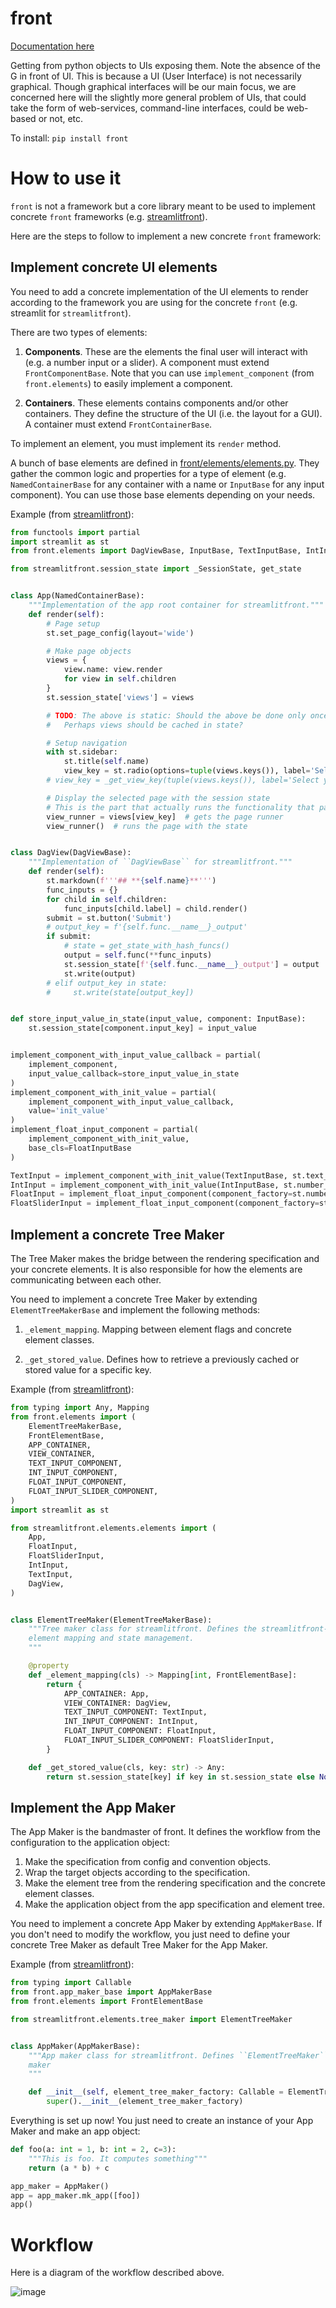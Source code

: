 # front

[Documentation here](https://i2mint.github.io/front/)

Getting from python objects to UIs exposing them.
Note the absence of the G in front of UI. 
This is because a UI (User Interface) is not necessarily graphical.
Though graphical interfaces will be our main focus, we are concerned here 
will the slightly more general problem of UIs, that could take the form of 
web-services, command-line interfaces, could be web-based or not, etc.

To install:	```pip install front```

# How to use it

``front`` is not a framework but a core library meant to be used to implement concrete ``front`` frameworks (e.g. [streamlitfront](https://github.com/i2mint/streamlitfront/)).

Here are the steps to follow to implement a new concrete ``front`` framework:

## Implement concrete UI elements

You need to add a concrete implementation of the UI elements to render according to the framework you are using for the concrete ``front`` (e.g. streamlit for ``streamlitfront``). 

There are two types of elements:

  1. **Components**. These are the elements the final user will interact with (e.g. a number input or a slider). A component must extend ``FrontComponentBase``. Note that you can use ``implement_component`` (from ``front.elements``) to easily implement a component.

  2. **Containers**. These elements contains components and/or other containers. They define the structure of the UI (i.e. the layout for a GUI). A container must extend ``FrontContainerBase``.

To implement an element, you must implement its ``render`` method.

A bunch of base elements are defined in [front/elements/elements.py](https://github.com/i2mint/front/blob/0576bad1aa0e7163854cf4b50861edeced0dc0f4/front/elements/elements.py). They gather the common logic and properties for a type of element (e.g. ``NamedContainerBase`` for any container with a name or ``InputBase`` for any input component). You can use those base elements depending on your needs.

Example (from [streamlitfront](https://github.com/i2mint/streamlitfront/blob/f14fcd358268e766f618c41198d9039d4402436f/streamlitfront/elements/elements.py)):

```python
from functools import partial
import streamlit as st
from front.elements import DagViewBase, InputBase, TextInputBase, IntInputBase, FloatInputBase, NamedContainerBase, implement_component

from streamlitfront.session_state import _SessionState, get_state


class App(NamedContainerBase):
    """Implementation of the app root container for streamlitfront."""
    def render(self):
        # Page setup
        st.set_page_config(layout='wide')

        # Make page objects
        views = {
            view.name: view.render
            for view in self.children
        }
        st.session_state['views'] = views

        # TODO: The above is static: Should the above be done only once, and cached?
        #   Perhaps views should be cached in state?

        # Setup navigation
        with st.sidebar:
            st.title(self.name)
            view_key = st.radio(options=tuple(views.keys()), label='Select your view')
        # view_key = _get_view_key(tuple(views.keys()), label='Select your view')

        # Display the selected page with the session state
        # This is the part that actually runs the functionality that pages specifies
        view_runner = views[view_key]  # gets the page runner
        view_runner()  # runs the page with the state


class DagView(DagViewBase):
    """Implementation of ``DagViewBase`` for streamlitfront."""
    def render(self):
        st.markdown(f'''## **{self.name}**''')
        func_inputs = {}
        for child in self.children:
            func_inputs[child.label] = child.render()
        submit = st.button('Submit')
        # output_key = f'{self.func.__name__}_output'
        if submit:
            # state = get_state_with_hash_funcs()
            output = self.func(**func_inputs)
            st.session_state[f'{self.func.__name__}_output'] = output
            st.write(output)
        # elif output_key in state:
        #     st.write(state[output_key])


def store_input_value_in_state(input_value, component: InputBase):
    st.session_state[component.input_key] = input_value


implement_component_with_input_value_callback = partial(
    implement_component,
    input_value_callback=store_input_value_in_state
)
implement_component_with_init_value = partial(
    implement_component_with_input_value_callback,
    value='init_value'
)
implement_float_input_component = partial(
    implement_component_with_init_value,
    base_cls=FloatInputBase
)

TextInput = implement_component_with_init_value(TextInputBase, st.text_input)
IntInput = implement_component_with_init_value(IntInputBase, st.number_input)
FloatInput = implement_float_input_component(component_factory=st.number_input)
FloatSliderInput = implement_float_input_component(component_factory=st.slider)
```

## Implement a concrete Tree Maker

The Tree Maker makes the bridge between the rendering specification and your concrete elements. It is also responsible for how the elements are communicating between each other.

You need to implement a concrete Tree Maker by extending ``ElementTreeMakerBase`` and implement the following methods:

  1. ``_element_mapping``. Mapping between element flags and concrete element classes.

  2. ``_get_stored_value``. Defines how to retrieve a previously cached or stored value for a specific key.

Example (from [streamlitfront](https://github.com/i2mint/streamlitfront/blob/f14fcd358268e766f618c41198d9039d4402436f/streamlitfront/elements/tree_maker.py)):

```python
from typing import Any, Mapping
from front.elements import (
    ElementTreeMakerBase,
    FrontElementBase,
    APP_CONTAINER,
    VIEW_CONTAINER,
    TEXT_INPUT_COMPONENT,
    INT_INPUT_COMPONENT,
    FLOAT_INPUT_COMPONENT,
    FLOAT_INPUT_SLIDER_COMPONENT,
)
import streamlit as st

from streamlitfront.elements.elements import (
    App,
    FloatInput,
    FloatSliderInput,
    IntInput,
    TextInput,
    DagView,
)


class ElementTreeMaker(ElementTreeMakerBase):
    """Tree maker class for streamlitfront. Defines the streamlitfront-speceific
    element mapping and state management.
    """

    @property
    def _element_mapping(cls) -> Mapping[int, FrontElementBase]:
        return {
            APP_CONTAINER: App,
            VIEW_CONTAINER: DagView,
            TEXT_INPUT_COMPONENT: TextInput,
            INT_INPUT_COMPONENT: IntInput,
            FLOAT_INPUT_COMPONENT: FloatInput,
            FLOAT_INPUT_SLIDER_COMPONENT: FloatSliderInput,
        }

    def _get_stored_value(cls, key: str) -> Any:
        return st.session_state[key] if key in st.session_state else None
```

## Implement the App Maker

The App Maker is the bandmaster of front. It defines the workflow from the configuration to the application object:
1. Make the specification from config and convention objects.
2. Wrap the target objects according to the specification.
3. Make the element tree from the rendering specification and the concrete element classes.
4. Make the application object from the app specification and element tree.

You need to implement a concrete App Maker by extending ``AppMakerBase``. If you don't need to modify the workflow, you just need to define your concrete Tree Maker as default Tree Maker for the App Maker.

Example (from [streamlitfront](https://github.com/i2mint/streamlitfront/blob/f14fcd358268e766f618c41198d9039d4402436f/streamlitfront/app_maker.py)):

```python
from typing import Callable
from front.app_maker_base import AppMakerBase
from front.elements import FrontElementBase

from streamlitfront.elements.tree_maker import ElementTreeMaker


class AppMaker(AppMakerBase):
    """App maker class for streamlitfront. Defines ``ElementTreeMaker`` as default tree
    maker
    """

    def __init__(self, element_tree_maker_factory: Callable = ElementTreeMaker):
        super().__init__(element_tree_maker_factory)
```

Everything is set up now! You just need to create an instance of your App Maker and make an app object:

```python
def foo(a: int = 1, b: int = 2, c=3):
    """This is foo. It computes something"""
    return (a * b) + c

app_maker = AppMaker()
app = app_maker.mk_app([foo])
app()
```

# Workflow

Here is a diagram of the workflow described above.

![image](https://user-images.githubusercontent.com/63666082/174157691-5edf72bd-383d-4c07-8dc3-9272ac55561d.png)
